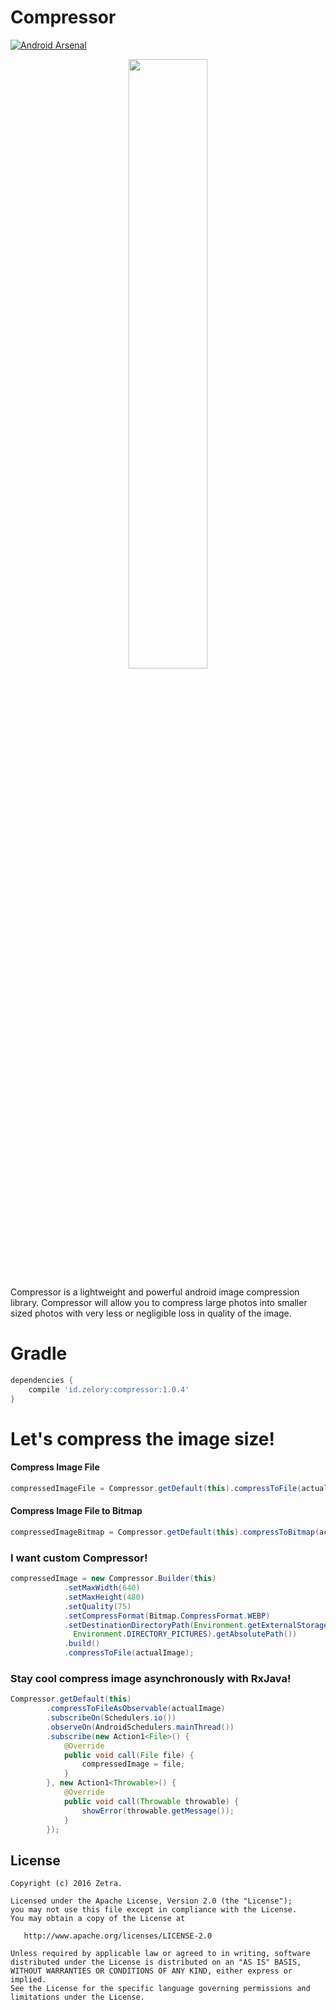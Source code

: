 Compressor
======
[![Android Arsenal](https://img.shields.io/badge/Android%20Arsenal-Compressor-blue.svg?style=flat)](http://android-arsenal.com/details/1/3758)
<p align="center"><img src="https://raw.githubusercontent.com/zetbaitsu/Compressor/master/ss.png" width="50%" /></p>
Compressor is a lightweight and powerful android image compression library. Compressor will allow you to compress large photos into smaller sized photos with very less or negligible loss in quality of the image.

# Gradle
```groovy
dependencies {
    compile 'id.zelory:compressor:1.0.4'
}
```
# Let's compress the image size!
#### Compress Image File
```java
compressedImageFile = Compressor.getDefault(this).compressToFile(actualImageFile);
```
#### Compress Image File to Bitmap
```java
compressedImageBitmap = Compressor.getDefault(this).compressToBitmap(actualImageFile);
```
### I want custom Compressor!
```java
compressedImage = new Compressor.Builder(this)
            .setMaxWidth(640)
            .setMaxHeight(480)
            .setQuality(75)
            .setCompressFormat(Bitmap.CompressFormat.WEBP)
            .setDestinationDirectoryPath(Environment.getExternalStoragePublicDirectory(
              Environment.DIRECTORY_PICTURES).getAbsolutePath())
            .build()
            .compressToFile(actualImage);
```
### Stay cool compress image asynchronously with RxJava!
```java
Compressor.getDefault(this)
        .compressToFileAsObservable(actualImage)
        .subscribeOn(Schedulers.io())
        .observeOn(AndroidSchedulers.mainThread())
        .subscribe(new Action1<File>() {
            @Override
            public void call(File file) {
                compressedImage = file;
            }
        }, new Action1<Throwable>() {
            @Override
            public void call(Throwable throwable) {
                showError(throwable.getMessage());
            }
        });
```

License
-------
    Copyright (c) 2016 Zetra.
    
    Licensed under the Apache License, Version 2.0 (the "License");
    you may not use this file except in compliance with the License.
    You may obtain a copy of the License at

       http://www.apache.org/licenses/LICENSE-2.0

    Unless required by applicable law or agreed to in writing, software
    distributed under the License is distributed on an "AS IS" BASIS,
    WITHOUT WARRANTIES OR CONDITIONS OF ANY KIND, either express or implied.
    See the License for the specific language governing permissions and
    limitations under the License.
